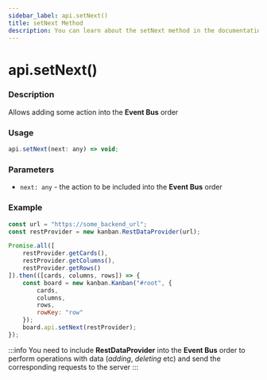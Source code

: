 ```yaml
---
sidebar_label: api.setNext()
title: setNext Method
description: You can learn about the setNext method in the documentation of the DHTMLX JavaScript Kanban library. Browse developer guides and API reference, try out code examples and live demos, and download a free 30-day evaluation version of DHTMLX Kanban.
---
```


# api.setNext()

### Description

Allows adding some action into the **Event Bus** order

### Usage

```js
api.setNext(next: any) => void;
```

### Parameters

- `next: any` - the action to be included into the **Event Bus** order

### Example

```jsx {15}
const url = "https://some_backend_url";
const restProvider = new kanban.RestDataProvider(url);

Promise.all([
	restProvider.getCards(),
	restProvider.getColumns(),
	restProvider.getRows()
]).then(([cards, columns, rows]) => {
	const board = new kanban.Kanban("#root", {
		cards,
		columns,
		rows,
		rowKey: "row"
	});
	board.api.setNext(restProvider);
});
```

:::info
You need to include **RestDataProvider** into the **Event Bus** order to perform operations with data (*adding*, *deleting* etc) and send the corresponding requests to the server
:::
